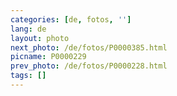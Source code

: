 ```yaml
---
categories: [de, fotos, '']
lang: de
layout: photo
next_photo: /de/fotos/P0000385.html
picname: P0000229
prev_photo: /de/fotos/P0000228.html
tags: []
---
```

